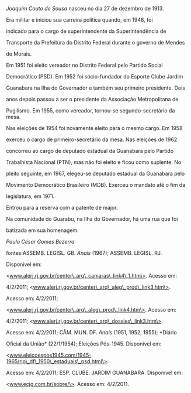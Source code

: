 

*Joaquim Couto de Sousa* nasceu no dia 27 de dezembro de 1913.



Era militar e iniciou sua carreira política quando, em 1948, foi

indicado para o cargo de superintendente da Superintendência de

Transporte da Prefeitura do Distrito Federal durante o governo de Mendes

de Morais.



Em 1951 foi eleito vereador no Distrito Federal pelo Partido Social

Democrático (PSD). Em 1952 foi sócio-fundador do Esporte Clube Jardim

Guanabara na Ilha do Governador e também seu primeiro presidente. Dois

anos depois passou a ser o presidente da Associação Metropolitana de

Pugilismo. Em 1955, como vereador, tornou-se segundo-secretário da mesa.

Nas eleições de 1954 foi novamente eleito para o mesmo cargo. Em 1958

exerceu o cargo de primeiro-secretário da mesa. Nas eleições de 1962

concorreu ao cargo de deputado estadual da Guanabara pelo Partido

Trabalhista Nacional (PTN), mas não foi eleito e ficou como suplente. No

pleito seguinte, em 1967, elegeu-se deputado estadual da Guanabara pelo

Movimento Democrático Brasileiro (MDB). Exerceu o mandato até o fim da

legislatura, em 1971.



Entrou para a reserva com a patente de major.



Na comunidade do Guarabu, na Ilha do Governador, há uma rua que foi

batizada em sua homenagem.



*Paulo César Gomes Bezerra*



fontes:ASSEMB. LEGISL. GB. *Anais* (1967); ASSEMB. LEGISL. RJ.

Disponível em:

\<www.alerj.rj.gov.br/center\_arq\_camaras\_link4\_1.htm\>. Acesso em:

4/2/2011; \<www.alerj.rj.gov.br/center\_arq\_aleg\_prod\_link3.htm\>.

Acesso em: 4/2/2011;

\<www.alerj.rj.gov.br/center\_arq\_aleg\_prod\_link4.htm\>. Acesso em:

4/2/2011; \<www.alerj.rj.gov.br/center\_arq\_dossies\_link3.htm\>.

Acesso em: 4/2/2011; CÂM. MUN. DF. *Anais* (1951, 1952, 1955); *Diário

Oficial da União* (22/1/1954); Eleições Pós-1945. Disponível em:

\<www.eleicoespos1945.com/1945-1965/rio\_df\_1950\_estaduais\_psd.html\>.

Acesso em: 4/2/2011; ESP. CLUBE. JARDIM GUANABARA. Disponível em:

\<www.ecjg.com.br/sobre/\>. Acesso em: 4/2/2011.

